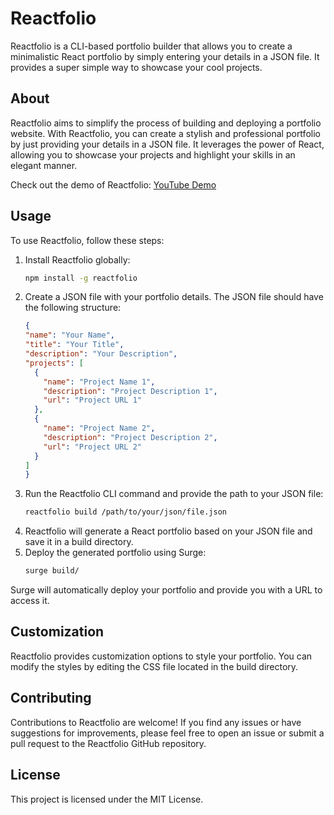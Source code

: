 # Reactfolio

Reactfolio is a CLI-based portfolio builder that allows you to create a minimalistic React portfolio by simply entering your details in a JSON file. It provides a super simple way to showcase your cool projects.


## About

Reactfolio aims to simplify the process of building and deploying a portfolio website. With Reactfolio, you can create a stylish and professional portfolio by just providing your details in a JSON file. It leverages the power of React, allowing you to showcase your projects and highlight your skills in an elegant manner.

Check out the demo of Reactfolio: [YouTube Demo](https://youtu.be/O7GDJ7d8MF0)

## Usage

To use Reactfolio, follow these steps:

1. Install Reactfolio globally:
   ```bash
   npm install -g reactfolio
2. Create a JSON file with your portfolio details. The JSON file should have the following structure:
    ```json
    {
    "name": "Your Name",
    "title": "Your Title",
    "description": "Your Description",
    "projects": [
      {
        "name": "Project Name 1",
        "description": "Project Description 1",
        "url": "Project URL 1"
      },
      {
        "name": "Project Name 2",
        "description": "Project Description 2",
        "url": "Project URL 2"
      }
    ]
   }
3. Run the Reactfolio CLI command and provide the path to your JSON file:
    ```bash
    reactfolio build /path/to/your/json/file.json
4. Reactfolio will generate a React portfolio based on your JSON file and save it in a build directory.
5. Deploy the generated portfolio using Surge:
    ```bash
    surge build/
Surge will automatically deploy your portfolio and provide you with a URL to access it.

## Customization
Reactfolio provides customization options to style your portfolio. You can modify the styles by editing the CSS file located in the build directory.

## Contributing
Contributions to Reactfolio are welcome! If you find any issues or have suggestions for improvements, please feel free to open an issue or submit a pull request to the Reactfolio GitHub repository.

## License
This project is licensed under the MIT License.
